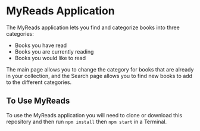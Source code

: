 # MyReads Application

The MyReads application lets you find and categorize books into three categories:
- Books you have read
- Books you are currently reading
- Books you would like to read

The main page allows you to change the category for books that are already in
your collection, and the Search page allows you to find new books to add to the
different categories.

## To Use MyReads

To use the MyReads application you will need to clone or download this
repository and then run `npm install` then `npm start` in a Terminal.
